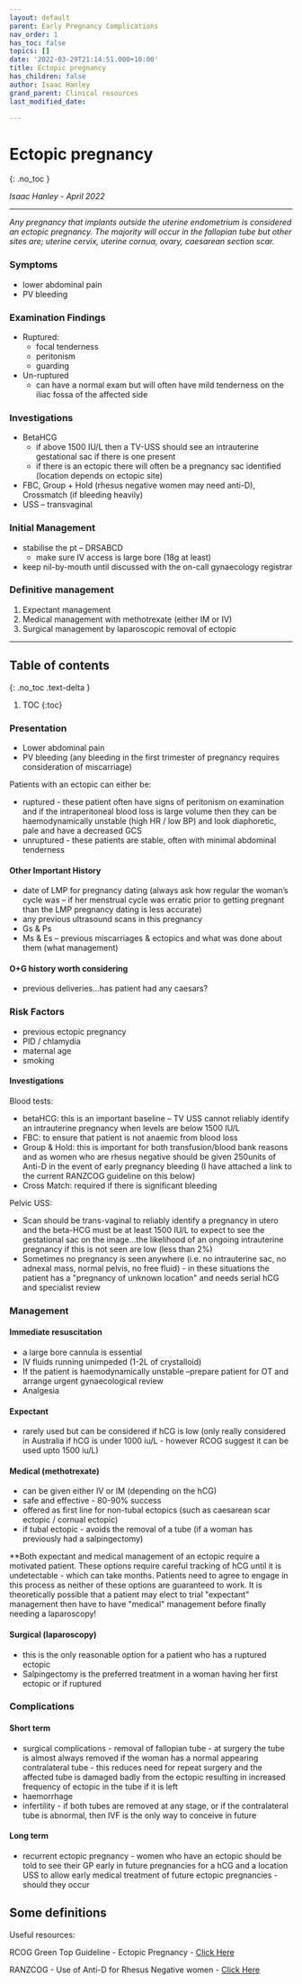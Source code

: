 ```yaml
---
layout: default
parent: Early Pregnancy Complications
nav_order: 1
has_toc: false
topics: []
date: '2022-03-29T21:14:51.000+10:00'
title: Ectopic pregnancy
has_children: false
author: Isaac Hanley
grand_parent: Clinical resources
last_modified_date: 

---
```

# Ectopic pregnancy

{: .no_toc }

_Isaac Hanley - April 2022_

***

<div class="code-example bg-grey-lt-100" markdown="1">

_Any pregnancy that implants outside the uterine endometrium is considered an ectopic pregnancy.  The majority will occur in the fallopian tube but other sites are; uterine cervix, uterine cornua, ovary, caesarean section scar._

### Symptoms

* lower abdominal pain
* PV bleeding

### Examination Findings

* Ruptured:
  * focal tenderness
  * peritonism
  * guarding
* Un-ruptured
  * can have a normal exam but will often have mild tenderness on the iliac fossa of the affected side

### Investigations

* BetaHCG
  * if above 1500 IU/L then a TV-USS should see an intrauterine gestational sac if there is one present
  * if there is an ectopic there will often be a pregnancy sac identified (location depends on ectopic site)
* FBC, Group + Hold (rhesus negative women may need anti-D), Crossmatch (if bleeding heavily)
* USS – transvaginal

### Initial Management

* stabilise the pt – DRSABCD
  * make sure IV access is large bore (18g at least)
* keep nil-by-mouth until discussed with the on-call gynaecology registrar

### Definitive management

1. Expectant management
2. Medical management with methotrexate (either IM or IV)
3. Surgical management by laparoscopic removal of ectopic

</div>

***

## Table of contents

{: .no_toc .text-delta }

1. TOC {:toc}

### Presentation

* Lower abdominal pain
* PV bleeding (any bleeding in the first trimester of pregnancy requires consideration of miscarriage)

Patients with an ectopic can either be:

* ruptured - these patient often have signs of peritonism on examination and if the intraperitoneal blood loss is large volume then they can be haemodynamically unstable (high HR / low BP) and look diaphoretic, pale and have a decreased GCS
* unruptured - these patients are stable, often with minimal abdominal tenderness

#### Other Important History

* date of LMP for pregnancy dating (always ask how regular the woman’s cycle was – if her menstrual cycle was erratic prior to getting pregnant than the LMP pregnancy dating is less accurate)
* any previous ultrasound scans in this pregnancy
* Gs & Ps
* Ms & Es – previous miscarriages & ectopics and what was done about them (what management)

#### O+G history worth considering

* previous deliveries…has patient had any caesars?

### Risk Factors

* previous ectopic pregnancy
* PID / chlamydia
* maternal age
* smoking

#### Investigations

Blood tests:

* betaHCG: this is an important baseline – TV USS cannot reliably identify an intrauterine pregnancy when levels are below 1500 IU/L
* FBC: to ensure that patient is not anaemic from blood loss
* Group & Hold: this is important for both transfusion/blood bank reasons and as women who are rhesus negative should be given 250units of Anti-D in the event of early pregnancy bleeding (I have attached a link to the current RANZCOG guideline on this below)
* Cross Match: required if there is significant bleeding

Pelvic USS:

* Scan should be trans-vaginal to reliably identify a pregnancy in utero and the beta-HCG must be at least 1500 IU/L to expect to see the gestational sac on the image…the likelihood of an ongoing intrauterine pregnancy if this is not seen are low (less than 2%)
* Sometimes no pregnancy is seen anywhere (i.e. no intrauterine sac, no adnexal mass, normal pelvis, no free fluid) - in these situations the patient has a "pregnancy of unknown location" and needs serial hCG and specialist review

### Management

#### Immediate resuscitation

* a large bore cannula is essential
* IV fluids running unimpeded (1-2L of crystalloid)
* If the patient is haemodynamically unstable –prepare patient for OT and arrange urgent gynaecological review
* Analgesia

#### Expectant

* rarely used but can be considered if hCG is low (only really considered in Australia if hCG is under 1000 iu/L - however RCOG suggest it can be used upto 1500 iu/L)

#### Medical (methotrexate)

* can be given either IV or IM (depending on the hCG)
* safe and effective - 80-90% success
* offered as first line for non-tubal ectopics (such as caesarean scar ectopic / cornual ectopic)
* if tubal ectopic - avoids the removal of a tube (if a woman has previously had a salpingectomy)

\**Both expectant and medical management of an ectopic require a motivated patient.   These options require careful tracking of hCG until it is undetectable - which can take months.  Patients need to agree to engage in this process as neither of these options are guaranteed to work.  It is theoretically possible that a patient may elect to trial "expectant" management then have to have "medical" management before finally needing a laparoscopy!

#### Surgical (laparoscopy)

* this is the only reasonable option for a patient who has a ruptured ectopic
* Salpingectomy is the preferred treatment in a woman having her first ectopic or if ruptured

### Complications

#### Short term

* surgical complications - removal of fallopian tube - at surgery the tube is almost always removed if the woman has a normal appearing contralateral tube - this reduces need for repeat surgery and the affected tube is damaged badly from the ectopic resulting in increased frequency of ectopic in the tube if it is left
* haemorrhage
* infertility - if both tubes are removed at any stage, or if the contralateral tube is abnormal, then IVF is the only way to conceive in future

#### Long term

* recurrent ectopic pregnancy - women who have an ectopic should be told to see their GP early in future pregnancies for a hCG and a location USS to allow early medical treatment of future ectopic pregnancies - should they occur

## Some definitions

Useful resources:

RCOG Green Top Guideline - Ectopic Pregnancy - [Click Here](https://obgyn.onlinelibrary.wiley.com/doi/epdf/10.1111/1471-0528.14189 "Ectopic Pregnancy - GTG")

RANZCOG - Use of Anti-D for Rhesus Negative women - [Click Here](https://ranzcog.edu.au/RANZCOG_SITE/media/RANZCOG-MEDIA/Women%27s%20Health/Statement%20and%20guidelines/Clinical-Obstetrics/Use-of-Rh(D)-Isoimmunisation-(C-Obs-6).pdf?ext=.pdf "Anti D Guideline")